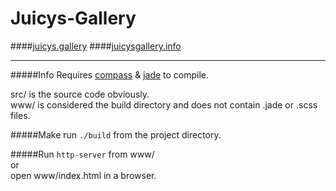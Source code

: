 Juicys-Gallery
==============

####[juicys.gallery](http://juicys.gallery/)
####[juicysgallery.info](http://juicysgallery.info/)

---

#####Info
Requires [compass](http://compass-style.org/) & [jade](http://jade-lang.com/) to compile.

src/  is the source code obviously.  
www/ is considered the build directory and does not contain .jade or .scss files.

#####Make 
run ```./build``` from the project directory.

#####Run 
```http-server``` from www/  
or  
open www/index.html in a browser.